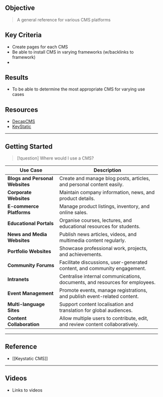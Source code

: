 ## Objective
> A general reference for various CMS platforms
## Key Criteria
- Create pages for each CMS
- Be able to install CMS in varying frameworks (w/backlinks to framework)
- 
## Results
- To be able to determine the most appropriate CMS for varying use cases

## Resources
- [DecapCMS](https://decapcms.org/docs/intro/)
- [KeyStatic](https://keystatic.com/)

---

## Getting Started

>[!question] Where would I use a CMS?

| Use Case                        | Description                                                                   |
| ------------------------------- | ----------------------------------------------------------------------------- |
| **Blogs and Personal Websites** | Create and manage blog posts, articles, and personal content easily.          |
| **Corporate Websites**          | Maintain company information, news, and product details.                      |
| **E-commerce Platforms**        | Manage product listings, inventory, and online sales.                         |
| **Educational Portals**         | Organise courses, lectures, and educational resources for students.           |
| **News and Media Websites**     | Publish news articles, videos, and multimedia content regularly.              |
| **Portfolio Websites**          | Showcase professional work, projects, and achievements.                       |
| **Community Forums**            | Facilitate discussions, user-generated content, and community engagement.     |
| **Intranets**                   | Centralise internal communications, documents, and resources for employees.   |
| **Event Management**            | Promote events, manage registrations, and publish event-related content.      |
| **Multi-language Sites**        | Support content localisation and translation for global audiences.            |
| **Content Collaboration**       | Allow multiple users to contribute, edit, and review content collaboratively. |


---
## Reference
- [[Keystatic CMS]]
---
## Videos
- Links to videos
